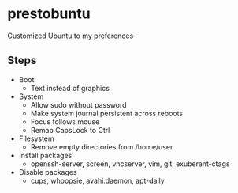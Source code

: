 # prestobuntu
Customized Ubuntu to my preferences

## Steps

- Boot
  - Text instead of graphics
- System
  - Allow sudo without password
  - Make system journal persistent across reboots
  - Focus follows mouse
  - Remap CapsLock to Ctrl
- Filesystem
  - Remove empty directories from /home/user
- Install packages
  - openssh-server, screen, vncserver, vim, git, exuberant-ctags
- Disable packages
  - cups, whoopsie, avahi.daemon, apt-daily

